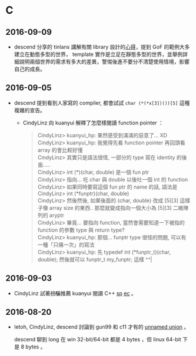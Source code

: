 # C

## 2016-09-09

  * descend 分享的 tinlans 講解有關 library 設計的[心得][policy-based]，提到 GoF 的範例大多建立在動態多型的世界， template 實作是立足在靜態多型的世界，並舉例詳細說明兩個世界的需求有多大的差異，警惕後進不要分不清楚使用情境，影響自己的成長。

  [policy-based]: https://www.ptt.cc/bbs/C_and_CPP/M.1473355423.A.378.html

## 2016-09-05

  * descend 提到看到人家寫的 compiler, 都會試試 `char (*(*x[3])())[5]` 這種複雜的宣告。

    * CindyLinz 向 kuanyui 解釋了怎麼樣閱讀 function pointer ：

      > CindyLinz> kuanyui_hp: 果然感受到滿滿的惡意了... XD  
      > CindyLinz> kuanyui_hp: 我覺得先看 function pointer 再回頭看 array 的會比較好懂  
      > CindyLinz> 其實只是語法很怪, 一部分的 type 寫在 identity 的後面.....  
      > CindyLinz> int (*)(char, double) 是一個 fun ptr  
      > CindyLinz> 指向... 吃 char 與 double 以後吐一個 int 的 function  
      > CindyLinz> 如果同時要寫這個 fun ptr 的 name 的話, 語法是  
      > CindyLinz> int (*funptr)(char, double)  
      > CindyLinz> 然後然後, 如果後面的 (char, double) 改成 [5][3] 這樣子像 array size 的東西.. 那麼就變成指向一個大小為 [5][3] 二維陣列的 aryptr  
      > CindyLinz> 畢竟... 要指向 function, 當然會需要知道一下被指的 function 的參數 type 與 return type?  
      > CindyLinz> kuanyui_hp: 那個... funptr type 很怪的問題, 可以有一種「只痛一次」的寫法  
      > CindyLinz> kuanyui_hp: 先 typedef int (*funptr_t)(char, double); 然後就可以 funptr_t my_funptr; 這樣 ^^|

## 2016-09-03

  * CindyLinz 試著<del>拐騙</del>推薦 kuanyui 閱讀 C++ [sp][implicit_conversion] [ec][value_category] 。

  [implicit_conversion]: http://en.cppreference.com/w/cpp/language/implicit_conversion
  [value_category]: http://en.cppreference.com/w/cpp/language/value_category

## 2016-08-20

  * letoh, CindyLinz, descend 討論到 gun99 和 c11 才有的 [unnamed union][unnamed_union] 。

    descend 聊到 long 在 win 32-bit/64-bit 都是 4 bytes ，但 linux 64-bit 下是 8 bytes 。

  [unnamed_union]: https://gcc.gnu.org/onlinedocs/gcc/Unnamed-Fields.html#Unnamed-Fields
